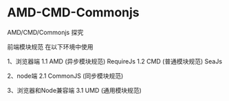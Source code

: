 # AMD-CMD-Commonjs
AMD/CMD/Commonjs 探究



前端模块规范  在以下环境中使用

1、浏览器端
            1.1 AMD (异步模块规范)  RequireJs
            1.2 CMD (普通模块规范)  SeaJs

2、node端
            2.1 CommonJS (同步模块规范)

3、浏览器和Node兼容端
            3.1 UMD (通用模块规范)








